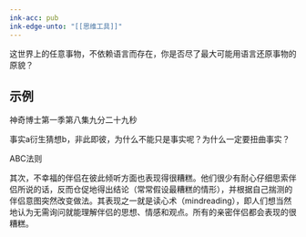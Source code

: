 ```yaml
---
ink-acc: pub
ink-edge-unto: "[[思维工具]]"
---
```


这世界上的任意事物，不依赖语言而存在，你是否尽了最大可能用语言还原事物的原貌？


## 示例

神奇博士第一季第八集九分二十九秒

事实a衍生猜想b，非此即彼，为什么不能只是事实呢？为什么一定要扭曲事实？

ABC法则

其次，不幸福的伴侣在彼此倾听方面也表现得很糟糕。他们很少有耐心仔细思索伴侣所说的话，反而仓促地得出结论（常常假设最糟糕的情形），并根据自己揣测的伴侣意图突然改变做法。其表现之一就是读心术（mindreading），即人们想当然地认为无需询问就能理解伴侣的思想、情感和观点。所有的亲密伴侣都会表现的很糟糕。